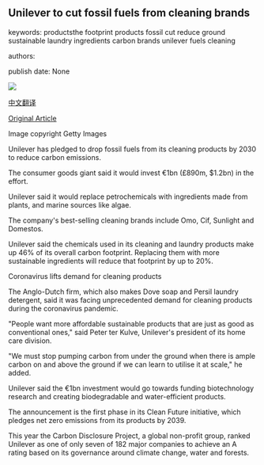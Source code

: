 ## Unilever to cut fossil fuels from cleaning brands

keywords: productsthe footprint products fossil cut reduce ground sustainable laundry ingredients carbon brands unilever fuels cleaning

authors: 

publish date: None

![](https://ichef.bbci.co.uk/news/1024/branded_news/B0B7/production/_114193254_gettyimages-498870175.jpg)

[中文翻译](Unilever%20to%20cut%20fossil%20fuels%20from%20cleaning%20brands_zh.md)

[Original Article](https://www.bbc.com/news/business-53994319)

Image copyright Getty Images

Unilever has pledged to drop fossil fuels from its cleaning products by 2030 to reduce carbon emissions.

The consumer goods giant said it would invest €1bn (£890m, $1.2bn) in the effort.

Unilever said it would replace petrochemicals with ingredients made from plants, and marine sources like algae.

The company's best-selling cleaning brands include Omo, Cif, Sunlight and Domestos.

Unilever said the chemicals used in its cleaning and laundry products make up 46% of its overall carbon footprint. Replacing them with more sustainable ingredients will reduce that footprint by up to 20%.

Coronavirus lifts demand for cleaning products

The Anglo-Dutch firm, which also makes Dove soap and Persil laundry detergent, said it was facing unprecedented demand for cleaning products during the coronavirus pandemic.

"People want more affordable sustainable products that are just as good as conventional ones," said Peter ter Kulve, Unilever's president of its home care division.

"We must stop pumping carbon from under the ground when there is ample carbon on and above the ground if we can learn to utilise it at scale," he added.

Unilever said the €1bn investment would go towards funding biotechnology research and creating biodegradable and water-efficient products.

The announcement is the first phase in its Clean Future initiative, which pledges net zero emissions from its products by 2039.

This year the Carbon Disclosure Project, a global non-profit group, ranked Unilever as one of only seven of 182 major companies to achieve an A rating based on its governance around climate change, water and forests.